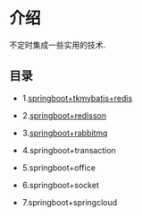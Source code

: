 # 介绍
不定时集成一些实用的技术.

## 目录
- 1.[springboot+tkmybatis+redis](https://gitee.com/free/Mapper/wikis/Home )

- 2.[springboot+redisson](https://blog.csdn.net/qq877507054/article/details/107610780)

- 3.[springboot+rabbitmq](https://blog.csdn.net/qq877507054/article/details/102967445)

- 4.springboot+transaction

- 5.springboot+office

- 6.springboot+socket

- 7.springboot+springcloud



